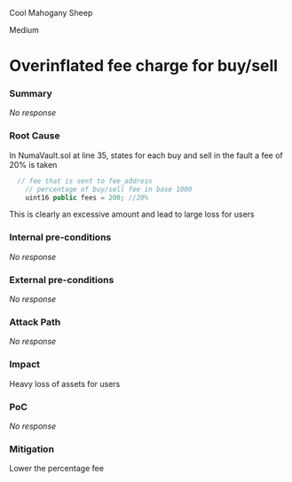 Cool Mahogany Sheep

Medium

# Overinflated fee charge for buy/sell

### Summary

_No response_

### Root Cause

 In NumaVault.sol at line 35, states for each buy and sell in the fault a fee of 20% is taken
```javascript
  // fee that is sent to fee_address
    // percentage of buy/sell fee in base 1000
    uint16 public fees = 200; //20%
```
This is clearly an excessive amount and lead to large loss for users

### Internal pre-conditions

_No response_

### External pre-conditions

_No response_

### Attack Path

_No response_

### Impact

Heavy loss of assets for users

### PoC

_No response_

### Mitigation

Lower the percentage fee 